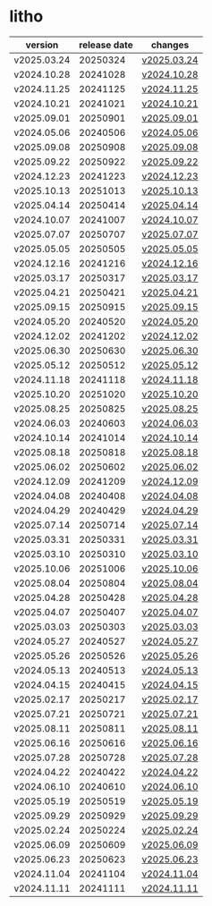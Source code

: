 # litho	


|version|release date|changes|
|---|---|---|
|v2025.03.24|20250324|[v2025.03.24](./v2025.03.24-20250324.md)|
|v2024.10.28|20241028|[v2024.10.28](./v2024.10.28-20241028.md)|
|v2024.11.25|20241125|[v2024.11.25](./v2024.11.25-20241125.md)|
|v2024.10.21|20241021|[v2024.10.21](./v2024.10.21-20241021.md)|
|v2025.09.01|20250901|[v2025.09.01](./v2025.09.01-20250901.md)|
|v2024.05.06|20240506|[v2024.05.06](./v2024.05.06-20240506.md)|
|v2025.09.08|20250908|[v2025.09.08](./v2025.09.08-20250908.md)|
|v2025.09.22|20250922|[v2025.09.22](./v2025.09.22-20250922.md)|
|v2024.12.23|20241223|[v2024.12.23](./v2024.12.23-20241223.md)|
|v2025.10.13|20251013|[v2025.10.13](./v2025.10.13-20251013.md)|
|v2025.04.14|20250414|[v2025.04.14](./v2025.04.14-20250414.md)|
|v2024.10.07|20241007|[v2024.10.07](./v2024.10.07-20241007.md)|
|v2025.07.07|20250707|[v2025.07.07](./v2025.07.07-20250707.md)|
|v2025.05.05|20250505|[v2025.05.05](./v2025.05.05-20250505.md)|
|v2024.12.16|20241216|[v2024.12.16](./v2024.12.16-20241216.md)|
|v2025.03.17|20250317|[v2025.03.17](./v2025.03.17-20250317.md)|
|v2025.04.21|20250421|[v2025.04.21](./v2025.04.21-20250421.md)|
|v2025.09.15|20250915|[v2025.09.15](./v2025.09.15-20250915.md)|
|v2024.05.20|20240520|[v2024.05.20](./v2024.05.20-20240520.md)|
|v2024.12.02|20241202|[v2024.12.02](./v2024.12.02-20241202.md)|
|v2025.06.30|20250630|[v2025.06.30](./v2025.06.30-20250630.md)|
|v2025.05.12|20250512|[v2025.05.12](./v2025.05.12-20250512.md)|
|v2024.11.18|20241118|[v2024.11.18](./v2024.11.18-20241118.md)|
|v2025.10.20|20251020|[v2025.10.20](./v2025.10.20-20251020.md)|
|v2025.08.25|20250825|[v2025.08.25](./v2025.08.25-20250825.md)|
|v2024.06.03|20240603|[v2024.06.03](./v2024.06.03-20240603.md)|
|v2024.10.14|20241014|[v2024.10.14](./v2024.10.14-20241014.md)|
|v2025.08.18|20250818|[v2025.08.18](./v2025.08.18-20250818.md)|
|v2025.06.02|20250602|[v2025.06.02](./v2025.06.02-20250602.md)|
|v2024.12.09|20241209|[v2024.12.09](./v2024.12.09-20241209.md)|
|v2024.04.08|20240408|[v2024.04.08](./v2024.04.08-20240408.md)|
|v2024.04.29|20240429|[v2024.04.29](./v2024.04.29-20240429.md)|
|v2025.07.14|20250714|[v2025.07.14](./v2025.07.14-20250714.md)|
|v2025.03.31|20250331|[v2025.03.31](./v2025.03.31-20250331.md)|
|v2025.03.10|20250310|[v2025.03.10](./v2025.03.10-20250310.md)|
|v2025.10.06|20251006|[v2025.10.06](./v2025.10.06-20251006.md)|
|v2025.08.04|20250804|[v2025.08.04](./v2025.08.04-20250804.md)|
|v2025.04.28|20250428|[v2025.04.28](./v2025.04.28-20250428.md)|
|v2025.04.07|20250407|[v2025.04.07](./v2025.04.07-20250407.md)|
|v2025.03.03|20250303|[v2025.03.03](./v2025.03.03-20250303.md)|
|v2024.05.27|20240527|[v2024.05.27](./v2024.05.27-20240527.md)|
|v2025.05.26|20250526|[v2025.05.26](./v2025.05.26-20250526.md)|
|v2024.05.13|20240513|[v2024.05.13](./v2024.05.13-20240513.md)|
|v2024.04.15|20240415|[v2024.04.15](./v2024.04.15-20240415.md)|
|v2025.02.17|20250217|[v2025.02.17](./v2025.02.17-20250217.md)|
|v2025.07.21|20250721|[v2025.07.21](./v2025.07.21-20250721.md)|
|v2025.08.11|20250811|[v2025.08.11](./v2025.08.11-20250811.md)|
|v2025.06.16|20250616|[v2025.06.16](./v2025.06.16-20250616.md)|
|v2025.07.28|20250728|[v2025.07.28](./v2025.07.28-20250728.md)|
|v2024.04.22|20240422|[v2024.04.22](./v2024.04.22-20240422.md)|
|v2024.06.10|20240610|[v2024.06.10](./v2024.06.10-20240610.md)|
|v2025.05.19|20250519|[v2025.05.19](./v2025.05.19-20250519.md)|
|v2025.09.29|20250929|[v2025.09.29](./v2025.09.29-20250929.md)|
|v2025.02.24|20250224|[v2025.02.24](./v2025.02.24-20250224.md)|
|v2025.06.09|20250609|[v2025.06.09](./v2025.06.09-20250609.md)|
|v2025.06.23|20250623|[v2025.06.23](./v2025.06.23-20250623.md)|
|v2024.11.04|20241104|[v2024.11.04](./v2024.11.04-20241104.md)|
|v2024.11.11|20241111|[v2024.11.11](./v2024.11.11-20241111.md)|
